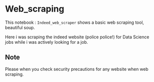 # Web_scraping

This notebook : `Indeed_web_scraper` shows a basic web scraping tool, beautiful soup. 

Here i was scraping the indeed website (police police!) for Data Science jobs while i was actively looking for a job. 

## Note

Please when you check security precautions for any website when web scraping.
